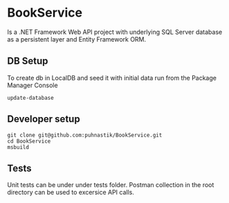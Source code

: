 # BookService

Is a .NET Framework Web API project with underlying SQL Server database as a persistent layer and Entity Framework ORM.

## DB Setup

To create db in LocalDB and seed it with initial data run from the Package Manager Console
```
update-database
```

## Developer setup

```
git clone git@github.com:puhnastik/BookService.git
cd BookService
msbuild
```

## Tests

Unit tests can be under under tests folder.
Postman collection in the root directory can be used to excersice API calls.
